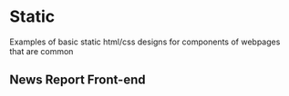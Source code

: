 # Static
Examples of basic static html/css designs for components of webpages that are common

## News Report Front-end
